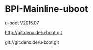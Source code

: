 # BPI-Mainline-uboot

  u-boot V2015.07

  http://git.denx.de/u-boot.git

  git://git.denx.de/u-boot.git

